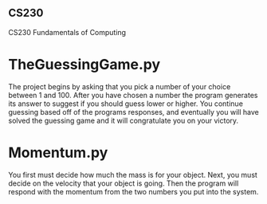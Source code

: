 ## CS230
CS230 Fundamentals of Computing


# TheGuessingGame.py
The project begins by asking that you pick a number of your choice between 1 and 100. After you have chosen a number the program generates its answer to suggest if you should guess lower or higher. You continue guessing based off of the programs responses, and eventually you will have solved the guessing game and it will congratulate you on your victory.
# Momentum.py
You first must decide how much the mass is for your object. Next, you must decide on the velocity that your object is going. Then the program will respond with the momentum from the two numbers you put into the system.  

